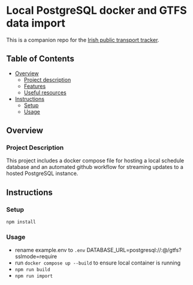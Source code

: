 # Local PostgreSQL docker and GTFS data import

This is a companion repo for the [Irish public transport tracker](https://github.com/david-abell/transit-tracker).

## Table of Contents

- [Overview](#overview)
  - [Project description](#project-description)
  - [Features](#features)
  - [Useful resources](#useful-resources)
- [Instructions](#instructions)
  - [Setup](#setup)
  - [Usage](#usage)

## Overview

### Project Description

This project includes a docker compose file for hosting a local schedule database and an automated github workflow for streaming updates to a hosted PostgreSQL instance.

## Instructions

### Setup

`npm install`

### Usage

- rename example.env to `.env` DATABASE_URL=postgresql://<user>:<password>@<hostname>/gtfs?sslmode=require
- run `docker compose up --build` to ensure local container is running
- `npm run build`
- `npm run import`
